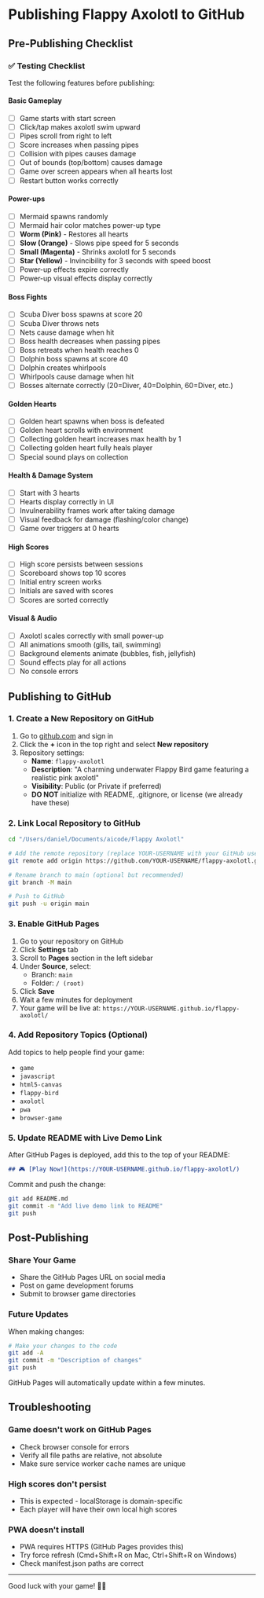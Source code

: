 # Publishing Flappy Axolotl to GitHub

## Pre-Publishing Checklist

### ✅ Testing Checklist
Test the following features before publishing:

#### Basic Gameplay
- [ ] Game starts with start screen
- [ ] Click/tap makes axolotl swim upward
- [ ] Pipes scroll from right to left
- [ ] Score increases when passing pipes
- [ ] Collision with pipes causes damage
- [ ] Out of bounds (top/bottom) causes damage
- [ ] Game over screen appears when all hearts lost
- [ ] Restart button works correctly

#### Power-ups
- [ ] Mermaid spawns randomly
- [ ] Mermaid hair color matches power-up type
- [ ] **Worm (Pink)** - Restores all hearts
- [ ] **Slow (Orange)** - Slows pipe speed for 5 seconds
- [ ] **Small (Magenta)** - Shrinks axolotl for 5 seconds
- [ ] **Star (Yellow)** - Invincibility for 3 seconds with speed boost
- [ ] Power-up effects expire correctly
- [ ] Power-up visual effects display correctly

#### Boss Fights
- [ ] Scuba Diver boss spawns at score 20
- [ ] Scuba Diver throws nets
- [ ] Nets cause damage when hit
- [ ] Boss health decreases when passing pipes
- [ ] Boss retreats when health reaches 0
- [ ] Dolphin boss spawns at score 40
- [ ] Dolphin creates whirlpools
- [ ] Whirlpools cause damage when hit
- [ ] Bosses alternate correctly (20=Diver, 40=Dolphin, 60=Diver, etc.)

#### Golden Hearts
- [ ] Golden heart spawns when boss is defeated
- [ ] Golden heart scrolls with environment
- [ ] Collecting golden heart increases max health by 1
- [ ] Collecting golden heart fully heals player
- [ ] Special sound plays on collection

#### Health & Damage System
- [ ] Start with 3 hearts
- [ ] Hearts display correctly in UI
- [ ] Invulnerability frames work after taking damage
- [ ] Visual feedback for damage (flashing/color change)
- [ ] Game over triggers at 0 hearts

#### High Scores
- [ ] High score persists between sessions
- [ ] Scoreboard shows top 10 scores
- [ ] Initial entry screen works
- [ ] Initials are saved with scores
- [ ] Scores are sorted correctly

#### Visual & Audio
- [ ] Axolotl scales correctly with small power-up
- [ ] All animations smooth (gills, tail, swimming)
- [ ] Background elements animate (bubbles, fish, jellyfish)
- [ ] Sound effects play for all actions
- [ ] No console errors

## Publishing to GitHub

### 1. Create a New Repository on GitHub

1. Go to [github.com](https://github.com) and sign in
2. Click the **+** icon in the top right and select **New repository**
3. Repository settings:
   - **Name**: `flappy-axolotl`
   - **Description**: "A charming underwater Flappy Bird game featuring a realistic pink axolotl"
   - **Visibility**: Public (or Private if preferred)
   - **DO NOT** initialize with README, .gitignore, or license (we already have these)

### 2. Link Local Repository to GitHub

```bash
cd "/Users/daniel/Documents/aicode/Flappy Axolotl"

# Add the remote repository (replace YOUR-USERNAME with your GitHub username)
git remote add origin https://github.com/YOUR-USERNAME/flappy-axolotl.git

# Rename branch to main (optional but recommended)
git branch -M main

# Push to GitHub
git push -u origin main
```

### 3. Enable GitHub Pages

1. Go to your repository on GitHub
2. Click **Settings** tab
3. Scroll to **Pages** section in the left sidebar
4. Under **Source**, select:
   - Branch: `main`
   - Folder: `/ (root)`
5. Click **Save**
6. Wait a few minutes for deployment
7. Your game will be live at: `https://YOUR-USERNAME.github.io/flappy-axolotl/`

### 4. Add Repository Topics (Optional)

Add topics to help people find your game:
- `game`
- `javascript`
- `html5-canvas`
- `flappy-bird`
- `axolotl`
- `pwa`
- `browser-game`

### 5. Update README with Live Demo Link

After GitHub Pages is deployed, add this to the top of your README:

```markdown
## 🎮 [Play Now!](https://YOUR-USERNAME.github.io/flappy-axolotl/)
```

Commit and push the change:

```bash
git add README.md
git commit -m "Add live demo link to README"
git push
```

## Post-Publishing

### Share Your Game
- Share the GitHub Pages URL on social media
- Post on game development forums
- Submit to browser game directories

### Future Updates
When making changes:

```bash
# Make your changes to the code
git add -A
git commit -m "Description of changes"
git push
```

GitHub Pages will automatically update within a few minutes.

## Troubleshooting

### Game doesn't work on GitHub Pages
- Check browser console for errors
- Verify all file paths are relative, not absolute
- Make sure service worker cache names are unique

### High scores don't persist
- This is expected - localStorage is domain-specific
- Each player will have their own local high scores

### PWA doesn't install
- PWA requires HTTPS (GitHub Pages provides this)
- Try force refresh (Cmd+Shift+R on Mac, Ctrl+Shift+R on Windows)
- Check manifest.json paths are correct

---

Good luck with your game! 🦎💕

